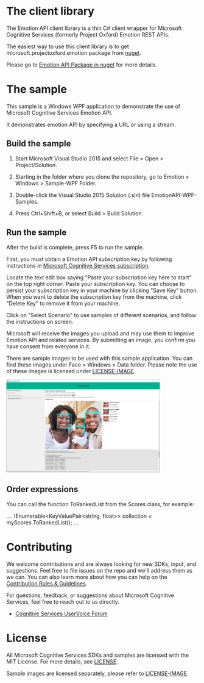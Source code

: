 The client library
==================

The Emotion API client library is a thin C\# client wrapper for Microsoft Cognitive Services (formerly Project Oxford) Emotion
REST APIs.  

The easiest way to use this client library is to get microsoft.projectoxford.emotion package from [nuget](<http://nuget.org>).

Please go to [Emotion API Package in nuget](https://www.nuget.org/packages/Microsoft.ProjectOxford.Emotion/) for more details.

The sample
==========

This sample is a Windows WPF application to demonstrate the use of Microsoft Cognitive Services Emotion API.

It demonstrates emotion API by specifying a URL or using a stream.

Build the sample
----------------

1.  Start Microsoft Visual Studio 2015 and select File \> Open \>
    Project/Solution.

2.  Starting in the folder where you clone the repository, go to Emotion \> Windows
    \> Sample-WPF Folder.

3.  Double-click the Visual Studio 2015 Solution (.sln) file
    EmotionAPI-WPF-Samples.

4.  Press Ctrl+Shift+B, or select Build \> Build Solution.

Run the sample
--------------

After the build is complete, press F5 to run the sample.

First, you must obtain a Emotion API subscription key by following instructions in [Microsoft Cognitive Services subscription](<https://www.microsoft.com/cognitive-services/en-us/sign-up>).

Locate the text edit box saying "Paste your subscription key here to start" on
the top right corner. Paste your subscription key. You can choose to persist
your subscription key in your machine by clicking "Save Key" button. When you
want to delete the subscription key from the machine, click "Delete Key" to
remove it from your machine.

Click on "Select Scenario" to use samples of different scenarios, and
follow the instructions on screen.

Microsoft will receive the images you upload and may use them to improve Emotion
API and related services. By submitting an image, you confirm you have consent
from everyone in it.

There are sample images to be used with this sample application. You can find these images under Face \> Windows \> Data folder. Please note the use of these images is licensed under [LICENSE-IMAGE](</LICENSE-IMAGE.md>).

<img src="SampleScreenshots/SampleRunning.png" width="80%"/>

Order expressions
--------------

You can call the function ToRankedList from the Scores class, for example:

....
IEnumerable<KeyValuePair<string, float>> collection = myScores.ToRankedList();
...

Contributing
============
We welcome contributions and are always looking for new SDKs, input, and
suggestions. Feel free to file issues on the repo and we'll address them as we can. You can also learn more about how you can help on the [Contribution
Rules & Guidelines](</CONTRIBUTING.md>).

For questions, feedback, or suggestions about Microsoft Cognitive Services, feel free to reach out to us directly.

-   [Cognitive Services UserVoice Forum](<https://cognitive.uservoice.com>)

License
=======

All Microsoft Cognitive Services SDKs and samples are licensed with the MIT License. For more details, see
[LICENSE](</LICENSE.md>).

Sample images are licensed separately, please refer to [LICENSE-IMAGE](</LICENSE-IMAGE.md>).
